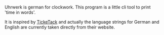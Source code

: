 Uhrwerk is german for clockwork. This program is a little cli tool to print 'time in words'.

It is inspired by [TickeTack](http://ticketack.de/) and actually the language strings for German and English are currently taken directly from their website.

